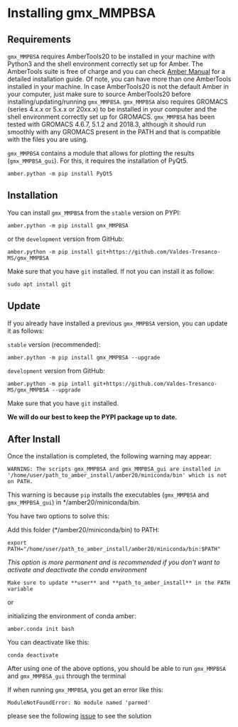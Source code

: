 # Installing gmx_MMPBSA

## Requirements

`gmx_MMPBSA` requires AmberTools20 to be installed in your machine with Python3 and the shell environment correctly set
up for Amber. The AmberTools suite is free of charge and you can check 
[Amber Manual](https://ambermd.org/doc12/Amber20.pdf#section.2.1) for a detailed installation guide. Of note, you 
can have more than one AmberTools installed in your machine. In case AmberTools20 is not the default Amber in your 
computer, just make sure to source AmberTools20 before installing/updating/running `gmx_MMPBSA`.
`gmx_MMPBSA` also requires GROMACS (series 4.x.x or 5.x.x or 20xx.x) to be installed in your computer and the shell
environment correctly set up for GROMACS. `gmx_MMPBSA` has been tested with GROMACS 4.6.7, 5.1.2 and 2018.3, although it
should run smoothly with any GROMACS present in the PATH and that is compatible with the files you are using.

`gmx_MMPBSA` contains a module that allows for plotting the results (`gmx_MMPBSA_gui`). For this, it requires the
installation of PyQt5.

    amber.python -m pip install PyQt5

## Installation

You can install `gmx_MMPBSA` from the `stable` version on PYPI:

    amber.python -m pip install gmx_MMPBSA


or the `development` version from GitHub:


    amber.python -m pip install git+https://github.com/Valdes-Tresanco-MS/gmx_MMPBSA

Make sure that you have `git` installed. If not you can install it as follow:

    sudo apt install git

## Update

If you already have installed a previous `gmx_MMPBSA` version, you can update it as follows:

`stable` version (recommended):

    amber.python -m pip install gmx_MMPBSA --upgrade

`development` version from GitHub:

    amber.python -m pip intall git+https://github.com/Valdes-Tresanco-MS/gmx_MMPBSA --upgrade 

Make sure that you have `git` installed.

**We will do our best to keep the PYPI package up to date.**

## After Install

Once the installation is completed, the following warning may appear:

    WARNING: The scripts gmx_MMPBSA and gmx_MMPBSA_gui are installed in 
    '/home/user/path_to_amber_install/amber20/miniconda/bin' which is not on PATH.

This warning is because `pip` installs the executables (`gmx_MMPBSA` and `gmx_MMPBSA_gui`) in \*/amber20/miniconda/bin.

You have two options to solve this:

Add this folder (*/amber20/miniconda/bin) to PATH:

    export PATH="/home/user/path_to_amber_install/amber20/miniconda/bin:$PATH"

*This option is more permanent and is recommended if you don't want to activate and deactivate the conda environment*

```tip
Make sure to update **user** and **path_to_amber_install** in the PATH variable
```

or

initializing the environment of conda amber:

    amber.conda init bash

You can deactivate like this:

    conda deactivate

After using one of the above options, you should be able to run `gmx_MMPBSA` and `gmx_MMPBSA_gui` through the terminal

If when running `gmx_MMPBSA`, you get an error like this:

    ModuleNotFoundError: No module named 'parmed'

please see the following [issue](https://github.com/Valdes-Tresanco-MS/gmx_MMPBSA/issues/2) to see the solution
